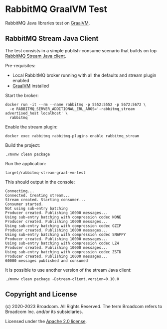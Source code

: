 # RabbitMQ GraalVM Test

RabbitMQ Java libraries test on [GraalVM](https://www.graalvm.org/).

## RabbitMQ Stream Java Client

The test consists in a simple publish-consume scenario that builds
on top [RabbitMQ Stream Java client](https://github.com/rabbitmq/rabbitmq-stream-java-client).

Pre-requisites:
 * Local RabbitMQ broker running with all the defaults and stream plugin enabled
 * [GraalVM](https://www.graalvm.org/) installed

Start the broker:

```shell
docker run -it --rm --name rabbitmq -p 5552:5552 -p 5672:5672 \
  -e RABBITMQ_SERVER_ADDITIONAL_ERL_ARGS='-rabbitmq_stream advertised_host localhost' \
  rabbitmq
```

Enable the stream plugin:

```shell
docker exec rabbitmq rabbitmq-plugins enable rabbitmq_stream
```

Build the project:

```shell
./mvnw clean package
```

Run the application:

```shell
target/rabbitmq-stream-graal-vm-test
```

This should output in the console:

```shell
Connecting...
Connected. Creating stream...
Stream created. Starting consumer...
Consumer started.
Not using sub-entry batching
Producer created. Publishing 10000 messages...
Using sub-entry batching with compression codec NONE
Producer created. Publishing 10000 messages...
Using sub-entry batching with compression codec GZIP
Producer created. Publishing 10000 messages...
Using sub-entry batching with compression codec SNAPPY
Producer created. Publishing 10000 messages...
Using sub-entry batching with compression codec LZ4
Producer created. Publishing 10000 messages...
Using sub-entry batching with compression codec ZSTD
Producer created. Publishing 10000 messages...
60000 messages published and consumed
```

It is possible to use another version of the stream Java client:

    ./mvnw clean package -Dstream-client.version=0.10.0
    

## Copyright and License ##

(c) 2020-2023 Broadcom. All Rights Reserved.
The term Broadcom refers to Broadcom Inc. and/or its subsidiaries.

Licensed under the [Apache 2.0 license](https://www.apache.org/licenses/LICENSE-2.0.html).
